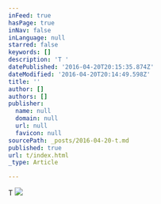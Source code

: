 ```yaml
---
inFeed: true
hasPage: true
inNav: false
inLanguage: null
starred: false
keywords: []
description: 'T '
datePublished: '2016-04-20T20:15:35.874Z'
dateModified: '2016-04-20T20:14:49.598Z'
title: ''
author: []
authors: []
publisher:
  name: null
  domain: null
  url: null
  favicon: null
sourcePath: _posts/2016-04-20-t.md
published: true
url: t/index.html
_type: Article

---
```

T ![](https://the-grid-user-content.s3-us-west-2.amazonaws.com/fa8dab30-04d2-4b85-8813-f38313fdad24.jpg)